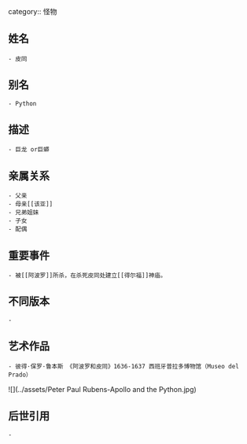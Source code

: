 category:: 怪物
## 姓名
	- 皮同
## 别名
	- Python
## 描述
	- 巨龙 or巨蟒
## 亲属关系
	- 父亲
	- 母亲[[该亚]]
	- 兄弟姐妹
	- 子女
	- 配偶
## 重要事件
	- 被[[阿波罗]]所杀，在杀死皮同处建立[[得尔福]]神庙。
## 不同版本
	-
## 艺术作品
	- 彼得·保罗·鲁本斯 《阿波罗和皮同》1636-1637 西班牙普拉多博物馆（Museo del Prado）
 ![](../assets/Peter Paul Rubens-Apollo and the Python.jpg)
## 后世引用
	-
